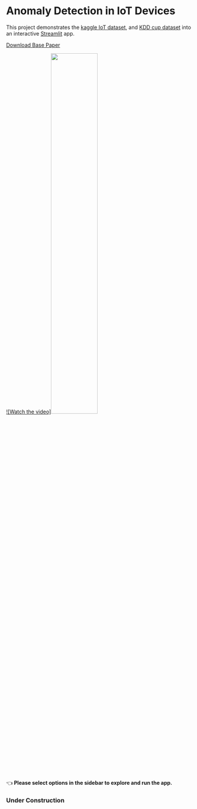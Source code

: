 # Anomaly Detection in IoT Devices

This project demonstrates the [kaggle IoT dataset]( https://www.kaggle.com/francoisxa/ds2ostraffictraces ), and [KDD cup dataset](https://kdd.ics.uci.edu/databases/kddcup99/kddcup99.html) into an interactive [Streamlit](https://streamlit.io) app.

[Download Base Paper](https://github.com/Jaseemck/Anomaly_Detection_App/raw/master/paper.pdf)


[![Watch the video]<img src="https://img.youtube.com/vi/T-D1KVIuvjA/maxresdefault.jpg" width="50%">](https://youtu.be/T-D1KVIuvjA)

👈 **Please select options in the sidebar to explore and run the app.**

### Under Construction
